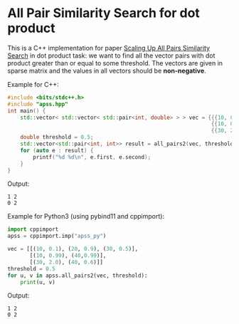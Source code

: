 # All Pair Similarity Search for dot product

This is a C++ implementation for paper [Scaling Up All Pairs Similarity Search](https://research.google.com/pubs/archive/32781.pdf) in dot product task: we want to find all the vector pairs with dot product greater than or equal to some threshold. The vectors are given in sparse matrix and the values in all vectors should be **non-negative**.

Example for C++:

```c++
#include <bits/stdc++.h>
#include "apss.hpp"
int main() {
	std::vector< std::vector< std::pair<int, double> > > vec = {{{10, 0.1}, {20, 0.9}, {30, 0.5}},
																{{10, 0.99}, {40, 0.99}},
																{{30, 2.0}, {40, 0.6}}};
	double threshold = 0.5;
	std::vector<std::pair<int, int>> result = all_pairs2(vec, threshold);
	for (auto e : result) {
		printf("%d %d\n", e.first, e.second);
	}
}
```

Output:

```
1 2
0 2
```

Example for Python3 (using pybind11 and cppimport):

```python
import cppimport
apss = cppimport.imp("apss_py")

vec = [[(10, 0.1), (20, 0.9), (30, 0.5)],
	   [(10, 0.99), (40,0.99)],
	   [(30, 2.0), (40, 0.6)]]
threshold = 0.5
for u, v in apss.all_pairs2(vec, threshold):
	print(u, v)
```

Output:

````
1 2
0 2
````

